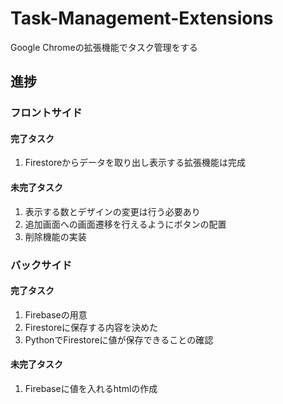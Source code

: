 # Task-Management-Extensions
Google Chromeの拡張機能でタスク管理をする
## 進捗
### フロントサイド
#### 完了タスク
1. Firestoreからデータを取り出し表示する拡張機能は完成

#### 未完了タスク
1. 表示する数とデザインの変更は行う必要あり<br>
2. 追加画面への画面遷移を行えるようにボタンの配置
3. 削除機能の実装

### バックサイド
#### 完了タスク
1. Firebaseの用意
2. Firestoreに保存する内容を決めた<br>
3. PythonでFirestoreに値が保存できることの確認
#### 未完了タスク
1. Firebaseに値を入れるhtmlの作成
